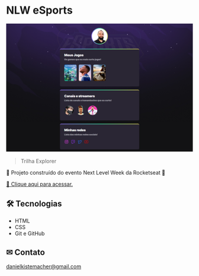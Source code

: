 # NLW eSports

![preview](./.github/preview.png)

> Trilha Explorer

🚀 Projeto construído do evento Next Level Week da Rocketseat 🚀

[🔗 Clique aqui para acessar.](https://danielkistemacher.github.io/NLW/)

## 🛠 Tecnologias

- HTML
- CSS
- Git e GitHub

## ✉ Contato
danielkistemacher@gmail.com